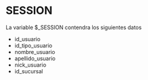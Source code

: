 # SESSION
La variable $_SESSION contendra los siguientes datos
- id_usuario
- id_tipo_usuario
- nombre_usuario
- apellido_usuario
- nick_usuario
- id_sucursal